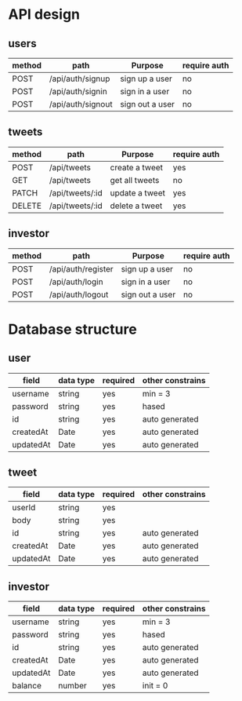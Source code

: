 # API design

## users

| method | path              | Purpose         | require auth |
| ------ | ----------------- | --------------- | ------------ |
| POST   | /api/auth/signup  | sign up a user  | no           |
| POST   | /api/auth/signin  | sign in a user  | no           |
| POST   | /api/auth/signout | sign out a user | no           |

## tweets

| method | path            | Purpose        | require auth |
| ------ | --------------- | -------------- | ------------ |
| POST   | /api/tweets     | create a tweet | yes          |
| GET    | /api/tweets     | get all tweets | no           |
| PATCH  | /api/tweets/:id | update a tweet | yes          |
| DELETE | /api/tweets/:id | delete a tweet | yes          |

## investor

| method | path               | Purpose         | require auth |
| ------ | ------------------ | --------------- | ------------ |
| POST   | /api/auth/register | sign up a user  | no           |
| POST   | /api/auth/login    | sign in a user  | no           |
| POST   | /api/auth/logout   | sign out a user | no           |

# Database structure

## user

| field     | data type | required | other constrains |
| --------- | --------- | -------- | ---------------- |
| username  | string    | yes      | min = 3          |
| password  | string    | yes      | hased            |
| id        | string    | yes      | auto generated   |
| createdAt | Date      | yes      | auto generated   |
| updatedAt | Date      | yes      | auto generated   |

## tweet

| field     | data type | required | other constrains |
| --------- | --------- | -------- | ---------------- |
| userId    | string    | yes      |                  |
| body      | string    | yes      |                  |
| id        | string    | yes      | auto generated   |
| createdAt | Date      | yes      | auto generated   |
| updatedAt | Date      | yes      | auto generated   |

## investor

| field     | data type | required | other constrains |
| --------- | --------- | -------- | ---------------- |
| username  | string    | yes      | min = 3          |
| password  | string    | yes      | hased            |
| id        | string    | yes      | auto generated   |
| createdAt | Date      | yes      | auto generated   |
| updatedAt | Date      | yes      | auto generated   |
| balance   | number    | yes      | init = 0         |
